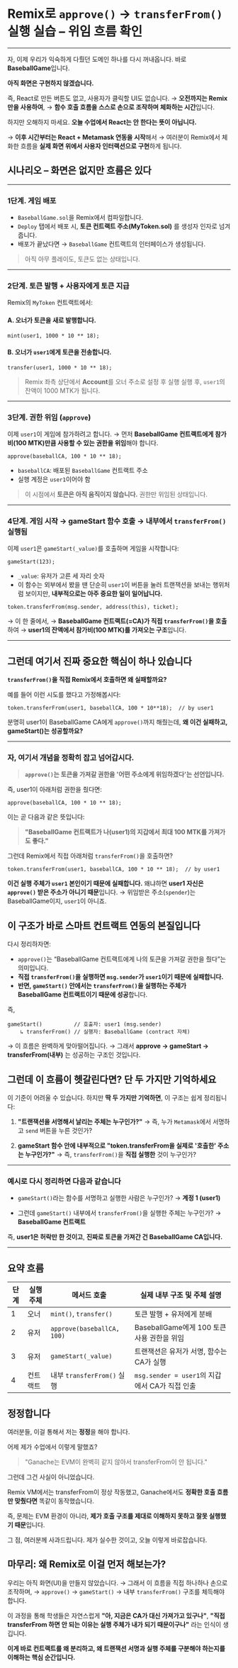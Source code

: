 # Remix로 `approve()` → `transferFrom()` 실행 실습 – 위임 흐름 확인

---

자, 이제 우리가 익숙하게 다뤘던 도메인 하나를 다시 꺼내옵니다.
바로 **BaseballGame**입니다.

**아직 화면은 구현하지 않겠습니다.**

즉, React로 만든 버튼도 없고, 사용자가 클릭할 UI도 없습니다.
→ **오전까지는 Remix만을 사용하여**,
→ **함수 호출 흐름을 스스로 손으로 조작하며 체화하는 시간**입니다.

하지만 오해하지 마세요.
**오늘 수업에서 React는 안 한다는 뜻이 아닙니다.**

→ **이후 시간부터는 React + Metamask 연동을 시작**해서
→ 여러분이 Remix에서 체화한 흐름을 **실제 화면 위에서 사용자 인터랙션으로 구현**하게 됩니다.

## 시나리오 – 화면은 없지만 흐름은 있다

---

### 1단계. **게임 배포**

- `BaseballGame.sol`을 Remix에서 컴파일합니다.
- `Deploy` 탭에서 배포 시, **토큰 컨트랙트 주소(MyToken.sol)** 를 생성자 인자로 넘겨줍니다.
- 배포가 끝났다면 → `BaseballGame` 컨트랙트의 인터페이스가 생성됩니다.

> 아직 아무 플레이도, 토큰도 없는 상태입니다.

---

### 2단계. **토큰 발행 + 사용자에게 토큰 지급**

Remix의 `MyToken` 컨트랙트에서:

#### A. 오너가 토큰을 새로 발행합니다.

```solidity
mint(user1, 1000 * 10 ** 18);
```

#### B. 오너가 `user1`에게 토큰을 전송합니다.

```solidity
transfer(user1, 1000 * 10 ** 18);
```

> Remix 좌측 상단에서 **Account**를 오너 주소로 설정 후 실행
> 실행 후, `user1`의 잔액이 1000 MTK가 됩니다.

---

### 3단계. **권한 위임 (`approve`)**

이제 `user1`이 게임에 참가하려고 합니다.
→ 먼저 **BaseballGame 컨트랙트에게 참가비(100 MTK)만큼 사용할 수 있는 권한을 위임**해야 합니다.

```solidity
approve(baseballCA, 100 * 10 ** 18);
```

- `baseballCA`: 배포된 `BaseballGame` 컨트랙트 주소
- 실행 계정은 `user1`이어야 함

> 이 시점에서 **토큰은 아직 움직이지 않습니다.**
> 권한만 위임된 상태입니다.

---

### 4단계. **게임 시작 → gameStart 함수 호출 → 내부에서 `transferFrom()` 실행됨**

이제 `user1`은 `gameStart(_value)`를 호출하며 게임을 시작합니다:

```solidity
gameStart(123);
```

- `_value`: 유저가 고른 세 자리 숫자
- 이 함수는 외부에서 봤을 땐 단순히 `user1`이 버튼을 눌러 트랜잭션을 보내는 행위처럼 보이지만,
  **내부적으로는 아주 중요한 일이 일어납니다.**

```solidity
token.transferFrom(msg.sender, address(this), ticket);
```

→ 이 한 줄에서,
→ **BaseballGame 컨트랙트(=CA)가 직접 `transferFrom()`을 호출**하여
→ **user1의 잔액에서 참가비(100 MTK)를 가져오는 구조**입니다.

---

## 그런데 여기서 진짜 중요한 핵심이 하나 있습니다

**`transferFrom()`을 직접 Remix에서 호출하면 왜 실패할까요?**

예를 들어 이런 시도를 했다고 가정해봅시다:

```solidity
token.transferFrom(user1, baseballCA, 100 * 10**18);  // by user1
```

분명히 user1이 BaseballGame CA에게 `approve()`까지 해줬는데,
**왜 이건 실패하고, gameStart()는 성공할까요?**

---

### 자, 여기서 개념을 정확히 잡고 넘어갑시다.

> **`approve()`는 토큰을 가져갈 권한을 '어떤 주소에게 위임하겠다'는 선언입니다.**

즉, user1이 아래처럼 권한을 줬다면:

```solidity
approve(baseballCA, 100 * 10 ** 18);
```

이는 곧 다음과 같은 뜻입니다:

> **"BaseballGame 컨트랙트가 나(user1)의 지갑에서 최대 100 MTK를 가져가도 좋다."**

그런데 Remix에서 직접 아래처럼 `transferFrom()`을 호출하면?

```solidity
token.transferFrom(user1, baseballCA, 100 * 10 ** 18);  // by user1
```

**이건 실행 주체가 `user1` 본인이기 때문에 실패합니다.**
왜냐하면 **user1 자신은 `approve()` 받은 주소가 아니기 때문**입니다.
→ 위임받은 주소(`spender`)는 BaseballGame이지, `user1`이 아니죠.

## 이 구조가 바로 스마트 컨트랙트 연동의 본질입니다

다시 정리하자면:

- `approve()`는 “BaseballGame 컨트랙트에게 나의 토큰을 가져갈 권한을 줬다”는 의미입니다.
- **직접 `transferFrom()`을 실행하면 `msg.sender`가 `user1`이기 때문에 실패합니다.**
- **반면, `gameStart()` 안에서는 `transferFrom()`을 실행하는 주체가 BaseballGame 컨트랙트이기 때문에 성공**합니다.

즉,

```solidity
gameStart()          // 호출자: user1 (msg.sender)
    ↳ transferFrom() // 실행자: BaseballGame (contract 자체)
```

→ 이 흐름은 완벽하게 맞아떨어집니다.
→ 그래서 **approve → gameStart → transferFrom(내부)** 는 성공하는 구조인 것입니다.

## 그런데 이 흐름이 헷갈린다면? 단 두 가지만 기억하세요

이 기준이 어려울 수 있습니다.
하지만 **딱 두 가지만 기억하면**, 이 구조는 쉽게 정리됩니다:

1. **"트랜잭션을 서명해서 날리는 주체는 누구인가?"**
   → 즉, 누가 `Metamask`에서 서명하고 `send` 버튼을 누른 것인가?

2. **gameStart 함수 안에 내부적으로 "token.transferFrom을 실제로 '호출한' 주소는 누구인가?"**
   → 즉, `transferFrom()`을 **직접 실행한** 것이 누구인가?

---

### 예시로 다시 정리하면 다음과 같습니다

- `gameStart()`라는 함수를 서명하고 실행한 사람은 누구인가?
  → **계정 1 (user1)**

- 그런데 `gameStart()` 내부에서 `transferFrom()`을 실행한 주체는 누구인가?
  → **BaseballGame 컨트랙트**

즉, **user1은 허락만 한 것이고**,
**진짜로 토큰을 가져간 건 BaseballGame CA입니다.**

---

## 요약 흐름

| 단계 | 실행 주체 | 메서드 호출                | 실제 내부 구조 및 주체 설명                    |
| ---- | --------- | -------------------------- | ---------------------------------------------- |
| 1    | 오너      | `mint()`, `transfer()`     | 토큰 발행 + 유저에게 분배                      |
| 2    | 유저      | `approve(baseballCA, 100)` | BaseballGame에게 100 토큰 사용 권한을 위임     |
| 3    | 유저      | `gameStart(_value)`        | 트랜잭션은 유저가 서명, 함수는 CA가 실행       |
| 4    | 컨트랙트  | 내부 `transferFrom()` 실행 | `msg.sender = user1`의 지갑에서 CA가 직접 인출 |

## 정정합니다

여러분들, 이걸 통해서 저는 **정정**을 해야 합니다.

어제 제가 수업에서 이렇게 말했죠?

> "Ganache는 EVM이 완벽히 같지 않아서 transferFrom이 안 됩니다."

그런데 그건 사실이 아니었습니다.

Remix VM에서는 transferFrom이 정상 작동했고,
Ganache에서도 **정확한 호출 흐름만 맞췄다면** 똑같이 동작했습니다.

즉, 문제는 EVM 환경이 아니라,
**제가 호출 구조를 제대로 이해하지 못하고 잘못 실행했기 때문**입니다.

그 점, 여러분께 사과드립니다.
제가 실수한 것이고, 오늘 이렇게 바로잡습니다.

## 마무리: 왜 Remix로 이걸 먼저 해보는가?

우리는 아직 화면(UI)을 만들지 않았습니다.
→ 그래서 이 흐름을 직접 하나하나 손으로 조작하며,
→ `approve()` → `gameStart()` → 내부 `transferFrom()` 구조를 체득해야 합니다.

이 과정을 통해 학생들은 자연스럽게 **"아, 지금은 CA가 대신 가져가고 있구나"**,
**"직접 transferFrom 하면 안 되는 이유는 실행 주체가 내가 되기 때문이구나"** 라는 인식이 생깁니다.

**이게 바로 컨트랙트를 왜 분리하고, 왜 트랜잭션 서명과 실행 주체를 구분해야 하는지를 이해하는 핵심 순간입니다.**
